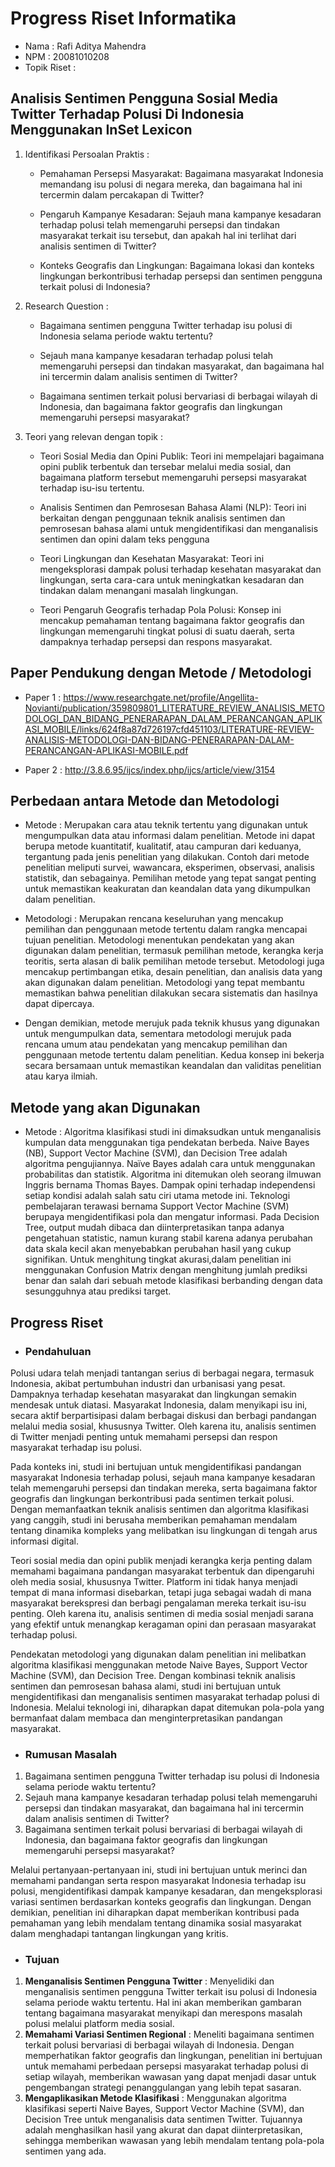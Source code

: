 # Progress Riset Informatika

- Nama : Rafi Aditya Mahendra
- NPM : 20081010208
- Topik Riset :
## Analisis Sentimen Pengguna Sosial Media Twitter Terhadap Polusi Di Indonesia Menggunakan InSet Lexicon
1. Identifikasi Persoalan Praktis :

    - Pemahaman Persepsi Masyarakat: Bagaimana masyarakat Indonesia memandang isu polusi di negara mereka, dan bagaimana hal ini tercermin dalam percakapan di Twitter?

    - Pengaruh Kampanye Kesadaran: Sejauh mana kampanye kesadaran terhadap polusi telah memengaruhi persepsi dan tindakan masyarakat terkait isu tersebut, dan apakah hal ini terlihat dari analisis sentimen di Twitter?

    - Konteks Geografis dan Lingkungan: Bagaimana lokasi dan konteks lingkungan berkontribusi terhadap persepsi dan sentimen pengguna terkait polusi di Indonesia?

2. Research Question :

    - Bagaimana sentimen pengguna Twitter terhadap isu polusi di Indonesia selama periode waktu tertentu?

    - Sejauh mana kampanye kesadaran terhadap polusi telah memengaruhi persepsi dan tindakan masyarakat, dan bagaimana hal ini tercermin dalam analisis sentimen di Twitter?

    - Bagaimana sentimen terkait polusi bervariasi di berbagai wilayah di Indonesia, dan bagaimana faktor geografis dan lingkungan memengaruhi persepsi masyarakat?

3. Teori yang relevan dengan topik :

    - Teori Sosial Media dan Opini Publik: Teori ini mempelajari bagaimana opini publik terbentuk dan tersebar melalui media sosial, dan bagaimana platform tersebut memengaruhi persepsi masyarakat terhadap isu-isu tertentu.

    - Analisis Sentimen dan Pemrosesan Bahasa Alami (NLP): Teori ini berkaitan dengan penggunaan teknik analisis sentimen dan pemrosesan bahasa alami untuk mengidentifikasi dan menganalisis sentimen dan opini dalam teks pengguna

    - Teori Lingkungan dan Kesehatan Masyarakat: Teori ini mengeksplorasi dampak polusi terhadap kesehatan masyarakat dan lingkungan, serta cara-cara untuk meningkatkan kesadaran dan tindakan dalam menangani masalah lingkungan.

    - Teori Pengaruh Geografis terhadap Pola Polusi: Konsep ini mencakup pemahaman tentang bagaimana faktor geografis dan lingkungan memengaruhi tingkat polusi di suatu daerah, serta dampaknya terhadap persepsi dan respons masyarakat.
## Paper Pendukung dengan Metode / Metodologi
- Paper 1 : https://www.researchgate.net/profile/Angellita-Novianti/publication/359809801_LITERATURE_REVIEW_ANALISIS_METODOLOGI_DAN_BIDANG_PENERARAPAN_DALAM_PERANCANGAN_APLIKASI_MOBILE/links/624f8a87d726197cfd451103/LITERATURE-REVIEW-ANALISIS-METODOLOGI-DAN-BIDANG-PENERARAPAN-DALAM-PERANCANGAN-APLIKASI-MOBILE.pdf

- Paper 2 : http://3.8.6.95/ijcs/index.php/ijcs/article/view/3154

## Perbedaan antara Metode dan Metodologi
- Metode : Merupakan cara atau teknik tertentu yang digunakan untuk mengumpulkan data atau informasi dalam penelitian. Metode ini dapat berupa metode kuantitatif, kualitatif, atau campuran dari keduanya, tergantung pada jenis penelitian yang dilakukan. Contoh dari metode penelitian meliputi survei, wawancara, eksperimen, observasi, analisis statistik, dan sebagainya. Pemilihan metode yang tepat sangat penting untuk memastikan keakuratan dan keandalan data yang dikumpulkan dalam penelitian.

- Metodologi : Merupakan rencana keseluruhan yang mencakup pemilihan dan penggunaan metode tertentu dalam rangka mencapai tujuan penelitian. Metodologi menentukan pendekatan yang akan digunakan dalam penelitian, termasuk pemilihan metode, kerangka kerja teoritis, serta alasan di balik pemilihan metode tersebut. Metodologi juga mencakup pertimbangan etika, desain penelitian, dan analisis data yang akan digunakan dalam penelitian. Metodologi yang tepat membantu memastikan bahwa penelitian dilakukan secara sistematis dan hasilnya dapat dipercaya.

- Dengan demikian, metode merujuk pada teknik khusus yang digunakan untuk mengumpulkan data, sementara metodologi merujuk pada rencana umum atau pendekatan yang mencakup pemilihan dan penggunaan metode tertentu dalam penelitian. Kedua konsep ini bekerja secara bersamaan untuk memastikan keandalan dan validitas penelitian atau karya ilmiah.

## Metode yang akan Digunakan

- Metode : Algoritma klasifikasi studi ini dimaksudkan untuk menganalisis kumpulan data menggunakan tiga pendekatan berbeda. Naive Bayes (NB), Support Vector Machine (SVM), dan Decision Tree adalah algoritma pengujiannya. Naïve Bayes adalah cara untuk menggunakan probabilitas dan statistik. Algoritma ini ditemukan oleh seorang ilmuwan Inggris bernama Thomas Bayes. Dampak opini terhadap independensi setiap kondisi adalah salah satu ciri utama metode ini. Teknologi pembelajaran terawasi bernama Support Vector Machine (SVM) berupaya mengidentifikasi pola dan mengatur informasi. Pada Decision Tree, output mudah dibaca dan diinterpretasikan tanpa adanya pengetahuan statistic, namun kurang stabil karena adanya perubahan data skala kecil akan menyebabkan perubahan hasil yang cukup signifikan. Untuk menghitung tingkat akurasi,dalam penelitian ini menggunakan Confusion Matrix dengan menghitung jumlah prediksi benar dan salah dari sebuah metode klasifikasi berbanding dengan data sesungguhnya atau prediksi target.

## Progress Riset

- ### Pendahuluan

Polusi udara telah menjadi tantangan serius di berbagai negara, termasuk Indonesia, akibat pertumbuhan industri dan urbanisasi yang pesat. Dampaknya terhadap kesehatan masyarakat dan lingkungan semakin mendesak untuk diatasi. Masyarakat Indonesia, dalam menyikapi isu ini, secara aktif berpartisipasi dalam berbagai diskusi dan berbagi pandangan melalui media sosial, khususnya Twitter. Oleh karena itu, analisis sentimen di Twitter menjadi penting untuk memahami persepsi dan respon masyarakat terhadap isu polusi.

Pada konteks ini, studi ini bertujuan untuk mengidentifikasi pandangan masyarakat Indonesia terhadap polusi, sejauh mana kampanye kesadaran telah memengaruhi persepsi dan tindakan mereka, serta bagaimana faktor geografis dan lingkungan berkontribusi pada sentimen terkait polusi. Dengan memanfaatkan teknik analisis sentimen dan algoritma klasifikasi yang canggih, studi ini berusaha memberikan pemahaman mendalam tentang dinamika kompleks yang melibatkan isu lingkungan di tengah arus informasi digital.

Teori sosial media dan opini publik menjadi kerangka kerja penting dalam memahami bagaimana pandangan masyarakat terbentuk dan dipengaruhi oleh media sosial, khususnya Twitter. Platform ini tidak hanya menjadi tempat di mana informasi disebarkan, tetapi juga sebagai wadah di mana masyarakat berekspresi dan berbagi pengalaman mereka terkait isu-isu penting. Oleh karena itu, analisis sentimen di media sosial menjadi sarana yang efektif untuk menangkap keragaman opini dan perasaan masyarakat terhadap polusi.

Pendekatan metodologi yang digunakan dalam penelitian ini melibatkan algoritma klasifikasi menggunakan metode Naive Bayes, Support Vector Machine (SVM), dan Decision Tree. Dengan kombinasi teknik analisis sentimen dan pemrosesan bahasa alami, studi ini bertujuan untuk mengidentifikasi dan menganalisis sentimen masyarakat terhadap polusi di Indonesia. Melalui teknologi ini, diharapkan dapat ditemukan pola-pola yang bermanfaat dalam membaca dan menginterpretasikan pandangan masyarakat.

- ### Rumusan Masalah

 1. Bagaimana sentimen pengguna Twitter terhadap isu polusi di Indonesia selama periode waktu tertentu?
 2. Sejauh mana kampanye kesadaran terhadap polusi telah memengaruhi persepsi dan tindakan masyarakat, dan bagaimana hal ini tercermin dalam analisis sentimen di Twitter?
 3. Bagaimana sentimen terkait polusi bervariasi di berbagai wilayah di Indonesia, dan bagaimana faktor geografis dan lingkungan memengaruhi persepsi masyarakat?

Melalui pertanyaan-pertanyaan ini, studi ini bertujuan untuk merinci dan memahami pandangan serta respon masyarakat Indonesia terhadap isu polusi, mengidentifikasi dampak kampanye kesadaran, dan mengeksplorasi variasi sentimen berdasarkan konteks geografis dan lingkungan. Dengan demikian, penelitian ini diharapkan dapat memberikan kontribusi pada pemahaman yang lebih mendalam tentang dinamika sosial masyarakat dalam menghadapi tantangan lingkungan yang kritis.

- ### Tujuan 

 1. **Menganalisis Sentimen Pengguna Twitter** : Menyelidiki dan menganalisis sentimen pengguna Twitter terkait isu polusi di Indonesia selama periode waktu tertentu. Hal ini akan memberikan gambaran tentang bagaimana masyarakat menyikapi dan merespons masalah polusi melalui platform media sosial.
  2. **Memahami Variasi Sentimen Regional** : Meneliti bagaimana sentimen terkait polusi bervariasi di berbagai wilayah di Indonesia. Dengan memperhatikan faktor geografis dan lingkungan, penelitian ini bertujuan untuk memahami perbedaan persepsi masyarakat terhadap polusi di setiap wilayah, memberikan wawasan yang dapat menjadi dasar untuk pengembangan strategi penanggulangan yang lebih tepat sasaran.
  3. **Mengaplikasikan Metode Klasifikasi** : Menggunakan algoritma klasifikasi seperti Naive Bayes, Support Vector Machine (SVM), dan Decision Tree untuk menganalisis data sentimen Twitter. Tujuannya adalah menghasilkan hasil yang akurat dan dapat diinterpretasikan, sehingga memberikan wawasan yang lebih mendalam tentang pola-pola sentimen yang ada.
